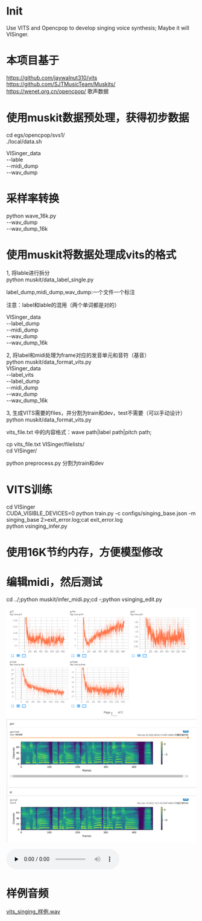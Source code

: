 # Init
Use VITS and Opencpop to develop singing voice synthesis; Maybe it will VISinger.

# 本项目基于
https://github.com/jaywalnut310/vits    
https://github.com/SJTMusicTeam/Muskits/    
https://wenet.org.cn/opencpop/ 歌声数据 

# 使用muskit数据预处理，获得初步数据
cd egs/opencpop/svs1/       
./local/data.sh         

VISinger_data       
--lable     
--midi_dump     
--wav_dump      
# 采样率转换
python wave_16k.py      
--wav_dump      
--wav_dump_16k      
# 使用muskit将数据处理成vits的格式      
1, 将lable进行拆分      
python muskit/data_label_single.py      

label_dump,midi_dump,wav_dump:一个文件一个标注    

注意：label和lable的混用（两个单词都是对的）     

VISinger_data       
--label_dump        
--midi_dump     
--wav_dump      
--wav_dump_16k      

2, 将label和midi处理为frame对应的发音单元和音符（基音）     
python muskit/data_format_vits.py       
VISinger_data       
--label_vits        
--label_dump        
--midi_dump     
--wav_dump      
--wav_dump_16k      

3, 生成VITS需要的files，并分割为train和dev，test不需要（可以手动设计）      
python muskit/data_format_vits.py

vits_file.txt 中的内容格式：wave path|label path|pitch path;

cp vits_file.txt VISinger/filelists/        
cd VISinger/

python preprocess.py 分割为train和dev
# VITS训练

cd VISinger     
CUDA_VISIBLE_DEVICES=0 python train.py -c configs/singing_base.json -m singing_base 2>exit_error.log;cat exit_error.log     
python vsinging_infer.py

# 使用16K节约内存，方便模型修改

# 编辑midi，然后测试
cd ../;python muskit/infer_midi.py;cd -;python vsinging_edit.py

![LOSS值](/resource/vising_loss.png)
![MEL谱](/resource/vising_mel.png)

<audio id="audio" controls="" preload="none">
      <source id="wav" src="/resource/vising_sample.wav">
</audio>

# 样例音频

[vits_singing_样例.wav](/resource/vising_sample.wav)